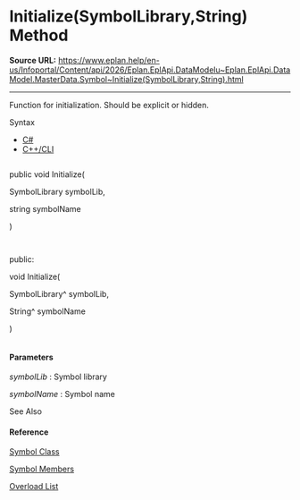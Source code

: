 # Initialize(SymbolLibrary,String) Method

**Source URL:** https://www.eplan.help/en-us/Infoportal/Content/api/2026/Eplan.EplApi.DataModelu~Eplan.EplApi.DataModel.MasterData.Symbol~Initialize(SymbolLibrary,String).html

---

Function for initialization. Should be explicit or hidden.

Syntax

- [C#](#i-syntax-CS)
- [C++/CLI](#i-syntax-CPP2005)

```
```
public void Initialize( 
   SymbolLibrary symbolLib,
   string symbolName
)
```
```

```
```
public:
void Initialize( 
   SymbolLibrary^ symbolLib,
   String^ symbolName
)
```
```

#### Parameters

*symbolLib*
:   Symbol library

*symbolName*
:   Symbol name



See Also

#### Reference

[Symbol Class](Eplan.EplApi.DataModelu~Eplan.EplApi.DataModel.MasterData.Symbol.html)
  
[Symbol Members](Eplan.EplApi.DataModelu~Eplan.EplApi.DataModel.MasterData.Symbol_members.html)
  
[Overload List](Eplan.EplApi.DataModelu~Eplan.EplApi.DataModel.MasterData.Symbol~Initialize.html)